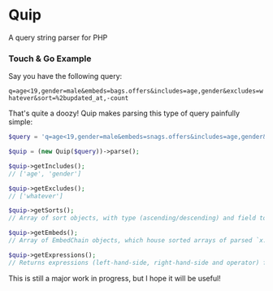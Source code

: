 # Quip
A query string parser for PHP

### Touch & Go Example

Say you have the following query:

`q=age<19,gender=male&embeds=bags.offers&includes=age,gender&excludes=whatever&sort=%2bupdated_at,-count`

That's quite a doozy! Quip makes parsing this type of query painfully simple:

```php
$query = 'q=age<19,gender=male&embeds=snags.offers&includes=age,gender&excludes=whatever&sort=%2bupdated_at,-count'

$quip = (new Quip($query))->parse();

$quip->getIncludes();
// ['age', 'gender']

$quip->getExcludes();
// ['whatever']

$quip->getSorts();
// Array of sort objects, with type (ascending/descending) and field to sort on 

$quip->getEmbeds();
// Array of EmbedChain objects, which house sorted arrays of parsed `x.y` strings

$quip->getExpressions();
// Returns expressions (left-hand-side, right-hand-side and operator) from the `q` parameter
```

This is still a major work in progress, but I hope it will be useful!
